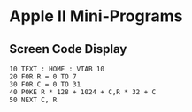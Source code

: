 Apple II Mini-Programs
======================


Screen Code Display
-------------------

    10 TEXT : HOME : VTAB 10
    20 FOR R = 0 TO 7
    30 FOR C = 0 TO 31
    40 POKE R * 128 + 1024 + C,R * 32 + C
    50 NEXT C, R
